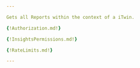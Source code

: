 ```yaml
---

Gets all Reports within the context of a iTwin.

{!Authorization.md!}

{!InsightsPermissions.md!}

{!RateLimits.md!}

---
```

